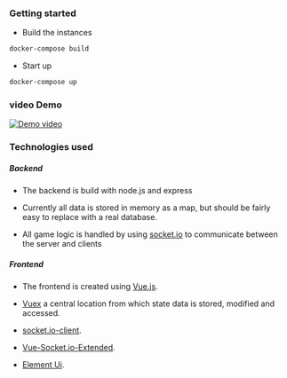 ### Getting started

* Build the instances
``` bash
docker-compose build
```
* Start up
``` bash
docker-compose up
```

### video Demo 

[![Demo video](https://media.giphy.com/media/MAdNbpqyoVdhlsLP1B/giphy.gif)](https://drive.google.com/file/d/1_o9zaqdqAOe8ErHY_jetBwByVVpRc5hj/view?usp=sharing)


### Technologies used

##### Backend
* The backend is build with node.js and express

* Currently all data is stored in memory as a map, but should be fairly easy to replace with a real database.
* All game logic is handled by using [socket.io](https://www.npmjs.com/package/socket.io) to communicate
between the server and clients


##### Frontend
* The frontend is created using [Vue.js](https://vuejs.org/).
* [Vuex](https://github.com/vuejs/vuex) a central location from which state data is stored, modified and accessed.
* [socket.io-client](https://github.com/socketio/socket.io-client).
* [Vue-Socket.io-Extended](https://github.com/probil/vue-socket.io-extended).

* [Element Ui](https://element.eleme.io/#/en-US).




